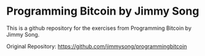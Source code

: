 # Programming Bitcoin by Jimmy Song

This is a github repository for the exercises from Programming Bitcoin by Jimmy Song.

Original Repository: https://github.com/jimmysong/programmingbitcoin

